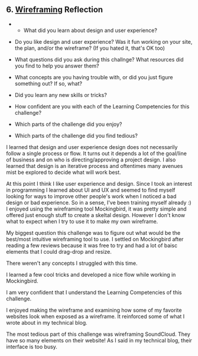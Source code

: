 ## 6. [Wireframing](6_wireframing/readme.md) Reflection

* * What did you learn about design and user experience? 
* Do you like design and user experience? Was it fun working on your site, the plan, and/or the wireframe? (If you hated it, that's OK too)

* What questions did you ask during this challnge? What resources did you find to help you answer them?  
* What concepts are you having trouble with, or did you just figure something out? If so, what?  
* Did you learn any new skills or tricks?
* How confident are you with each of the Learning Competencies for this challenge? 
* Which parts of the challenge did you enjoy?
* Which parts of the challenge did you find tedious?

I learned that design and user experience design does not necessarily follow a single process or flow. It turns out it depends a lot of the goal/line of business and on who is directing/approving a project design. I also learned that design is an iterative process and oftentimes many avenues mist be explored to decide what will work best.

At this point I think I like user experience and design. Since I took an interest in programming I learned about UI and UX and seemed to find myself looking for ways to improve other people's work when I noticed a bad design or bad experience. So in a sense, I've been training myself already :) I enjoyed using the wireframing tool Mockingbird, it was pretty simple and offered just enough stuff to create a skeltal design. However I don't know what to expect when I try to use it to make my own wireframe.

My biggest question this challenge was to figure out what would be the best/most intuitive wireframing tool to use. I settled on Mockingbird after reading a few reviews because it was free to try and had a lot of baisc elements that I could drag-drop and resize.

There weren't any concepts I struggled with this time.

I learned a few cool tricks and developed a nice flow while working in Mockingbird.

I am very confident that I understand the Learning Competencies of this challenge.

I enjoyed making the wireframe and examining how some of my favorite websites look when exposed as a wireframe. It reinforced some of what I wrote about in my technical blog.

The most tedious part of this challenge was wireframing SoundCloud. They have so many elements on their website! As I said in my technical blog, their interface is too busy.